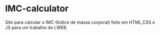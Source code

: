 # IMC-calculator
Site para calcular o IMC (Indice de massa corporal) feito em HTML,CSS e JS para um trabalho de LWEB.
